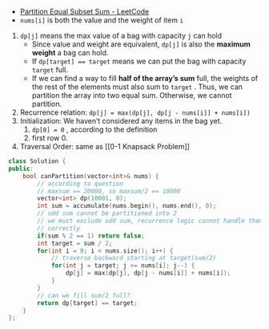 - [Partition Equal Subset Sum - LeetCode](https://leetcode.com/problems/partition-equal-subset-sum/description/)
- `nums[i]` is both the value and the weight of item `i`

1. `dp[j]` means the max value of a bag with capacity `j` can hold
    - Since value and weight are equivalent, `dp[j]` is also the **maximum** **weight** a bag can hold.
    - If `dp[target] == target` means we can put the bag with capacity `target` full.
    - If we can find a way to fill **half of the array’s sum** full, the weights of the rest of the elements must also sum to `target` . Thus, we can partition the array into two equal sum. Otherwise, we cannot partition.
2. Recurrence relation: `dp[j] = max(dp[j], dp[j - nums[i]] + nums[i])`
3. Initialization: We haven’t considered any items in the bag yet.
    1. `dp[0] = 0` , according to the definition
    2. first row 0.
4. Traversal Order: same as [[0-1 Knapsack Problem]]

```C++
class Solution {
public:
    bool canPartition(vector<int>& nums) {
        // according to question
        // maxsum == 20000, so maxsum/2 == 10000
        vector<int> dp(10001, 0);
        int sum = accumulate(nums.begin(), nums.end(), 0);
        // odd sum cannot be partitioned into 2
        // we must exclude odd sum, recurrence logic cannot handle them
        // correctly
        if(sum % 2 == 1) return false;
        int target = sum / 2;
        for(int i = 0; i < nums.size(); i++) {
            // traverse backward starting at target(sum/2)
            for(int j = target; j >= nums[i]; j--) {
                dp[j] = max(dp[j], dp[j - nums[i]] + nums[i]);
            }
        }
        // can we fill sum/2 full?
        return dp[target] == target;
    }
};
```